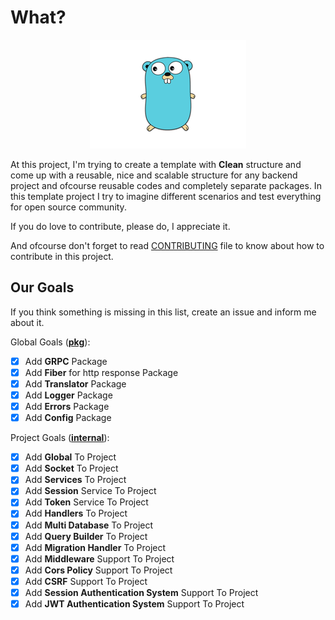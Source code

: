 # What?

<p align="center">
<img src="images/golang.png"></img>
</p>

At this project, I'm trying to create a template with **Clean** structure and come up with a reusable, nice and scalable structure for any backend project and ofcourse reusable codes and completely separate packages. In this template project I try to imagine different scenarios and test everything for open source community.

If you do love to contribute, please do, I appreciate it.

And ofcourse don't forget to read [CONTRIBUTING](/CONTRIBUTING.md) file to know about how to contribute in this project.

## Our Goals

If you think something is missing in this list, create an issue and inform me about it.

Global Goals ([<ins>**pkg**</ins>](./pkg)):
- [X] Add **GRPC** Package
- [X] Add **Fiber** for http response Package
- [x] Add **Translator** Package
- [x] Add **Logger** Package
- [x] Add **Errors** Package
- [x] Add **Config** Package

Project Goals ([<ins>**internal**</ins>](./internal)):
- [X] Add **Global** To Project
- [X] Add **Socket** To Project
- [X] Add **Services** To Project
- [X] Add **Session** Service To Project
- [X] Add **Token** Service To Project
- [X] Add **Handlers** To Project
- [X] Add **Multi Database** To Project
- [X] Add **Query Builder** To Project
- [X] Add **Migration Handler** To Project
- [X] Add **Middleware** Support To Project
- [X] Add **Cors Policy** Support To Project
- [X] Add **CSRF** Support To Project
- [X] Add **Session Authentication System** Support To Project
- [X] Add **JWT Authentication System** Support To Project